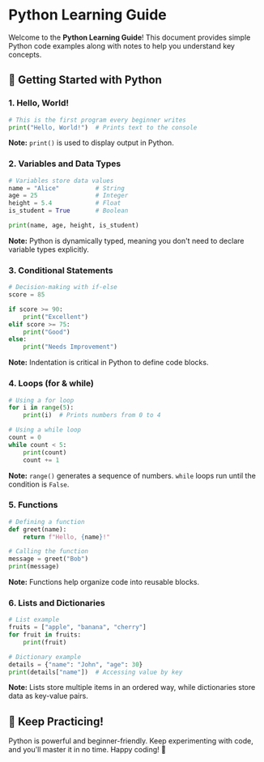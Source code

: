# Python Learning Guide

Welcome to the **Python Learning Guide**! This document provides simple Python code examples along with notes to help you understand key concepts.

## 📌 Getting Started with Python

### 1. **Hello, World!**
```python
# This is the first program every beginner writes
print("Hello, World!")  # Prints text to the console
```
**Note:** `print()` is used to display output in Python.

### 2. **Variables and Data Types**
```python
# Variables store data values
name = "Alice"          # String
age = 25                # Integer
height = 5.4            # Float
is_student = True       # Boolean

print(name, age, height, is_student)
```
**Note:** Python is dynamically typed, meaning you don't need to declare variable types explicitly.

### 3. **Conditional Statements**
```python
# Decision-making with if-else
score = 85

if score >= 90:
    print("Excellent")
elif score >= 75:
    print("Good")
else:
    print("Needs Improvement")
```
**Note:** Indentation is critical in Python to define code blocks.

### 4. **Loops (for & while)**
```python
# Using a for loop
for i in range(5):
    print(i)  # Prints numbers from 0 to 4

# Using a while loop
count = 0
while count < 5:
    print(count)
    count += 1
```
**Note:** `range()` generates a sequence of numbers. `while` loops run until the condition is `False`.

### 5. **Functions**
```python
# Defining a function
def greet(name):
    return f"Hello, {name}!"

# Calling the function
message = greet("Bob")
print(message)
```
**Note:** Functions help organize code into reusable blocks.

### 6. **Lists and Dictionaries**
```python
# List example
fruits = ["apple", "banana", "cherry"]
for fruit in fruits:
    print(fruit)

# Dictionary example
details = {"name": "John", "age": 30}
print(details["name"])  # Accessing value by key
```
**Note:** Lists store multiple items in an ordered way, while dictionaries store data as key-value pairs.

## 🚀 Keep Practicing!

Python is powerful and beginner-friendly. Keep experimenting with code, and you'll master it in no time. Happy coding! 🐍

